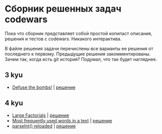 # Сборник решенных задач codewars

Пока что сборник представляет собой простой копипаст описания, решения и тестов с codewars. Никакого интерактива.

В файле решения задачи перечислены все варианты ее решения от последнего к первому. Предыдущие решения закомментированы. Зачем так, когда есть git история? Подумал, что так будет нагляднее.

## 3 kyu

- [Defuse the bombs!](https://github.com/svgaryaev/codewars/blob/master/3kyu/defuse-the-bombs/description.md) | [решение](https://github.com/svgaryaev/codewars/blob/master/3kyu/defuse-the-bombs/solution.js)


## 4 kyu

- [Large Factorials](https://github.com/svgaryaev/codewars/blob/master/4kyu/large-factorials/description.md) | [решение](https://github.com/svgaryaev/codewars/blob/master/4kyu/large-factorials/solution.js)
- [Most frequently used words in a text](https://github.com/svgaryaev/codewars/blob/master/4kyu/most-frequently-used-words-in-a-text/description.md) | [решение](https://github.com/svgaryaev/codewars/blob/master/4kyu/most-frequently-used-words-in-a-text/solution.js)
- [parseInt() reloaded](https://github.com/svgaryaev/codewars/blob/master/4kyu/parseint-reloaded/description.md) | [решение](https://github.com/svgaryaev/codewars/blob/master/4kyu/parseint-reloaded/solution.js)
